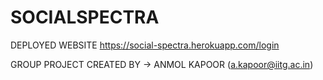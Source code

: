 # SOCIALSPECTRA

DEPLOYED WEBSITE
https://social-spectra.herokuapp.com/login

GROUP PROJECT
CREATED BY -> ANMOL KAPOOR (a.kapoor@iitg.ac.in)
